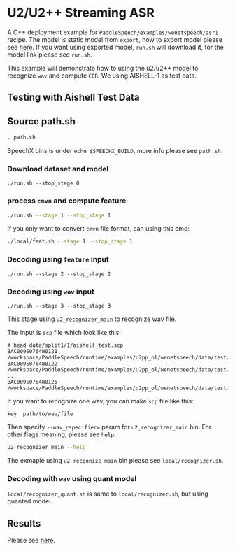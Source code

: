 # U2/U2++ Streaming ASR 

A C++ deployment example for `PaddleSpeech/examples/wenetspeech/asr1` recipe. The model is static model from `export`, how to export model please see [here](../../../../examples/wenetspeech/asr1/). If you want using exported model, `run.sh` will download it, for the model link please see `run.sh`.

This example will demonstrate how to using the u2/u2++ model to recognize `wav` and compute `CER`. We using AISHELL-1 as test data.

## Testing with Aishell Test Data

## Source path.sh

```bash
. path.sh
```

SpeechX bins is under `echo $SPEECHX_BUILD`, more info please see `path.sh`.


### Download dataset and model

```
./run.sh --stop_stage 0
```

### process `cmvn` and compute feature

```bash
./run.sh --stage 1 --stop_stage 1
```

If you only want to convert `cmvn` file format, can using this cmd:

```bash 
./local/feat.sh --stage 1 --stop_stage 1
```

### Decoding using `feature` input

```
./run.sh --stage 2 --stop_stage 2
```

### Decoding using `wav` input

```
./run.sh --stage 3 --stop_stage 3
```

This stage using `u2_recognizer_main` to recognize wav file.

The input is `scp` file which look like this:
```text
# head data/split1/1/aishell_test.scp 
BAC009S0764W0121        /workspace/PaddleSpeech/runtime/examples/u2pp_ol/wenetspeech/data/test/S0764/BAC009S0764W0121.wav
BAC009S0764W0122        /workspace/PaddleSpeech/runtime/examples/u2pp_ol/wenetspeech/data/test/S0764/BAC009S0764W0122.wav
...
BAC009S0764W0125        /workspace/PaddleSpeech/runtime/examples/u2pp_ol/wenetspeech/data/test/S0764/BAC009S0764W0125.wav
```

If you want to recognize one wav, you can make `scp` file like this:
```text
key  path/to/wav/file
```

Then specify `--wav_rspecifier=` param for `u2_recognizer_main` bin. For other flags meaning, please see `help`:
```bash
u2_recognizer_main --help
```

The exmaple using `u2_recgonize_main` bin please see `local/recognizer.sh`.

### Decoding with `wav` using quant model

`local/recognizer_quant.sh` is same to `local/recognizer.sh`, but using quanted model.


## Results

Please see [here](./RESULTS.md).
